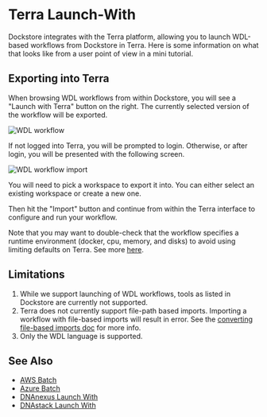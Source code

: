 # Terra Launch-With

Dockstore integrates with the Terra platform, allowing you to launch WDL-based workflows from Dockstore in Terra.  Here is some
information on what that looks like from a user point of view in a mini tutorial.

## Exporting into Terra

When browsing WDL workflows from within Dockstore, you will see a "Launch with Terra" button on the right. The currently selected
version of the workflow will be exported.

![WDL workflow](/assets/images/docs/terra/terra_from_dockstore1.png)

If not logged into Terra, you will be prompted to login. Otherwise, or after login, you will be presented with the following screen.

![WDL workflow import](/assets/images/docs/terra/terra_from_dockstore2.png)

You will need to pick a workspace to export it into. You can either select an existing workspace or create a new one.

Then hit the "Import" button and continue from within the Terra interface to configure and run your workflow.

Note that you may want to double-check that the workflow specifies a runtime environment (docker, cpu, memory, and disks) to avoid using limiting defaults on Terra.
See more [here](https://cromwell.readthedocs.io/en/stable/wf_options/Overview).

## Limitations
1. While we support launching of WDL workflows, tools as listed in Dockstore are currently not supported.
1. Terra does not currently support file-path based imports.  Importing a workflow with file-based imports will result in error.  See the [converting file-based imports doc](/language-support/#converting-file-path-based-imports-to-public-https-based-imports-for-wdl) for more info.
1. Only the WDL language is supported.

## See Also

* [AWS Batch](../advanced-topics/aws-batch/)
* [Azure Batch](../advanced-topics/azure-batch/)
* [DNAnexus Launch With](../end-user-topics/dnanexus-launch-with/)
* [DNAstack Launch With](../end-user-topics/dnastack-launch-with/)

